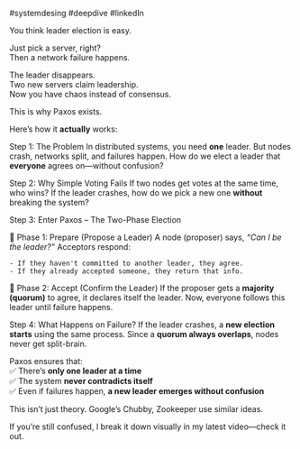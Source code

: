 #systemdesing #deepdive #linkedIn 



You think leader election is easy.

Just pick a server, right?  
Then a network failure happens.

The leader disappears.  
Two new servers claim leadership.  
Now you have chaos instead of consensus.

This is why Paxos exists.

Here’s how it **actually** works:


Step 1: The Problem
In distributed systems, you need **one** leader.
But nodes crash, networks split, and failures happen.
How do we elect a leader that **everyone** agrees on—without confusion?


Step 2: Why Simple Voting Fails
If two nodes get votes at the same time, who wins?
If the leader crashes, how do we pick a new one **without** breaking the system?
 
 
 Step 3: Enter Paxos – The Two-Phase Election

📌 Phase 1: Prepare (Propose a Leader)
A node (proposer) says, _“Can I be the leader?”_
Acceptors respond:
    
    - If they haven't committed to another leader, they agree.
    - If they already accepted someone, they return that info.


📌 Phase 2: Accept (Confirm the Leader)
If the proposer gets a **majority (quorum)** to agree, it declares itself the leader.
Now, everyone follows this leader until failure happens.

 
Step 4: What Happens on Failure?
If the leader crashes, a **new election starts** using the same process.
Since a **quorum always overlaps**, nodes never get split-brain.


Paxos ensures that:  
✅ There’s **only one leader at a time**  
✅ The system **never contradicts itself**  
✅ Even if failures happen, **a new leader emerges without confusion**

This isn’t just theory. Google’s Chubby, Zookeeper use similar ideas.

If you’re still confused, I break it down visually in my latest video—check it out.



